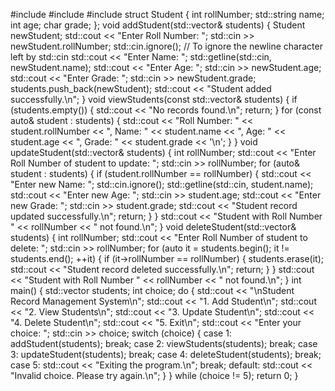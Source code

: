 #include <iostream>
#include <vector>
#include <string>
struct Student {
    int rollNumber;
    std::string name;
    int age;
    char grade;
};
void addStudent(std::vector<Student>& students) {
    Student newStudent;
    std::cout << "Enter Roll Number: ";
    std::cin >> newStudent.rollNumber;
    std::cin.ignore(); // To ignore the newline character left by std::cin
    std::cout << "Enter Name: ";
    std::getline(std::cin, newStudent.name);
    std::cout << "Enter Age: ";
    std::cin >> newStudent.age;
    std::cout << "Enter Grade: ";
    std::cin >> newStudent.grade;
    students.push_back(newStudent);
    std::cout << "Student added successfully.\n";
    }
void viewStudents(const std::vector<Student>& students) {
    if (students.empty()) {
        std::cout << "No records found.\n";
        return;
        }
    for (const auto& student : students) {
        std::cout << "Roll Number: " << student.rollNumber
<< ", Name: " << student.name
   << ", Age: " << student.age
 << ", Grade: " << student.grade << '\n';
}
}
void updateStudent(std::vector<Student>& students) {
    int rollNumber;
    std::cout << "Enter Roll Number of student to update: ";
    std::cin >> rollNumber;
    for (auto& student : students) {
        if (student.rollNumber == rollNumber) {
            std::cout << "Enter new Name: ";
            std::cin.ignore();
            std::getline(std::cin, student.name);
            std::cout << "Enter new Age: ";
            std::cin >> student.age;
            std::cout << "Enter new Grade: ";
            std::cin >> student.grade;
            std::cout << "Student record updated successfully.\n";
            return;
        }
    }
    std::cout << "Student with Roll Number " << rollNumber << " not found.\n";
}
void deleteStudent(std::vector<Student>& students) {
    int rollNumber;
    std::cout << "Enter Roll Number of student to delete: ";
    std::cin >> rollNumber;
    for (auto it = students.begin(); it != students.end(); ++it) {
        if (it->rollNumber == rollNumber) {
            students.erase(it);
            std::cout << "Student record deleted successfully.\n";
            return;
        }
    }
    std::cout << "Student with Roll Number " << rollNumber << " not found.\n";
}
int main() {
    std::vector<Student> students;
    int choice;
    do {
        std::cout << "\nStudent Record Management System\n";
        std::cout << "1. Add Student\n";
        std::cout << "2. View Students\n";
        std::cout << "3. Update Student\n";
        std::cout << "4. Delete Student\n";
        std::cout << "5. Exit\n";
        std::cout << "Enter your choice: ";
        std::cin >> choice;
        switch (choice) {
            case 1:
                addStudent(students);
                break;
            case 2:
                viewStudents(students);
                break;
            case 3:
                updateStudent(students);
                break;
            case 4:
                deleteStudent(students);
                break;
            case 5:
                std::cout << "Exiting the program.\n";
                break;
            default:
                std::cout << "Invalid choice. Please try again.\n";
        }
    } while (choice != 5);
    return 0;
}



